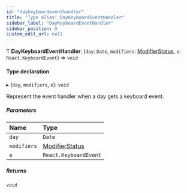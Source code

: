 ```yaml
---
id: "daykeyboardeventhandler"
title: "Type alias: DayKeyboardEventHandler"
sidebar_label: "DayKeyboardEventHandler"
sidebar_position: 0
custom_edit_url: null
---
```


Ƭ **DayKeyboardEventHandler**: (`day`: `Date`, `modifiers`: [ModifierStatus](modifierstatus.md), `e`: `React.KeyboardEvent`) => `void`

#### Type declaration

▸ (`day`, `modifiers`, `e`): `void`

Represent the event handler when a day gets a keyboard event.

##### Parameters

| Name | Type |
| :------ | :------ |
| `day` | `Date` |
| `modifiers` | [ModifierStatus](modifierstatus.md) |
| `e` | `React.KeyboardEvent` |

##### Returns

`void`
